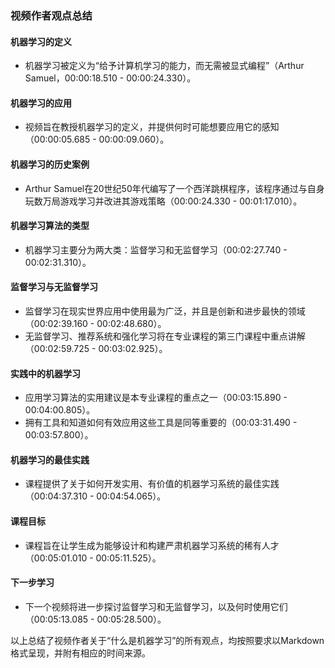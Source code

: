 ### 视频作者观点总结

#### 机器学习的定义
- 机器学习被定义为“给予计算机学习的能力，而无需被显式编程”（Arthur Samuel，00:00:18.510 - 00:00:24.330）。

#### 机器学习的应用
- 视频旨在教授机器学习的定义，并提供何时可能想要应用它的感知（00:00:05.685 - 00:00:09.060）。

#### 机器学习的历史案例
- Arthur Samuel在20世纪50年代编写了一个西洋跳棋程序，该程序通过与自身玩数万局游戏学习并改进其游戏策略（00:00:24.330 - 00:01:17.010）。

#### 机器学习算法的类型
- 机器学习主要分为两大类：监督学习和无监督学习（00:02:27.740 - 00:02:31.310）。

#### 监督学习与无监督学习
- 监督学习在现实世界应用中使用最为广泛，并且是创新和进步最快的领域（00:02:39.160 - 00:02:48.680）。
- 无监督学习、推荐系统和强化学习将在专业课程的第三门课程中重点讲解（00:02:59.725 - 00:03:02.925）。

#### 实践中的机器学习
- 应用学习算法的实用建议是本专业课程的重点之一（00:03:15.890 - 00:04:00.805）。
- 拥有工具和知道如何有效应用这些工具是同等重要的（00:03:31.490 - 00:03:57.800）。

#### 机器学习的最佳实践
- 课程提供了关于如何开发实用、有价值的机器学习系统的最佳实践（00:04:37.310 - 00:04:54.065）。

#### 课程目标
- 课程旨在让学生成为能够设计和构建严肃机器学习系统的稀有人才（00:05:01.010 - 00:05:11.525）。

#### 下一步学习
- 下一个视频将进一步探讨监督学习和无监督学习，以及何时使用它们（00:05:13.085 - 00:05:28.500）。

以上总结了视频作者关于“什么是机器学习”的所有观点，均按照要求以Markdown格式呈现，并附有相应的时间来源。